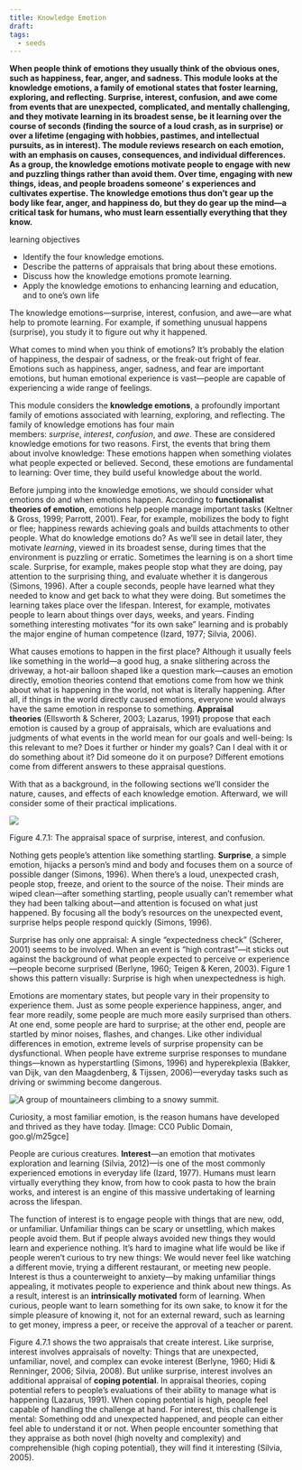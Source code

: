 ```yaml
---
title: Knowledge Emotion
draft: 
tags:
  - seeds
---
```


**When people think of emotions they usually think of the obvious ones, such as happiness, fear, anger, and sadness. This module looks at the knowledge emotions, a family of emotional states that foster learning, exploring, and reflecting. Surprise, interest, confusion, and awe come from events that are unexpected, complicated, and mentally challenging, and they motivate learning in its broadest sense, be it learning over the course of seconds (finding the source of a loud crash, as in surprise) or over a lifetime (engaging with hobbies, pastimes, and intellectual pursuits, as in interest). The module reviews research on each emotion, with an emphasis on causes, consequences, and individual differences. As a group, the knowledge emotions motivate people to engage with new and puzzling things rather than avoid them. Over time, engaging with new things, ideas, and people broadens someone’
s experiences and cultivates expertise. The knowledge emotions thus don’t gear up the body like fear, anger, and happiness do, but they do gear up the mind—a critical task for humans, who must learn essentially everything that they know.**

learning objectives

- Identify the four knowledge emotions.
- Describe the patterns of appraisals that bring about these emotions.
- Discuss how the knowledge emotions promote learning.
- Apply the knowledge emotions to enhancing learning and education, and to one’s own life

The knowledge emotions—surprise, interest, confusion, and awe—are what help to promote learning. For example, if something unusual happens (surprise), you study it to figure out why it happened.

What comes to mind when you think of emotions? It’s probably the elation of happiness, the despair of sadness, or the freak-out fright of fear. Emotions such as happiness, anger, sadness, and fear are important emotions, but human emotional experience is vast—people are capable of experiencing a wide range of feelings.

This module considers the **knowledge emotions**, a profoundly important family of emotions associated with learning, exploring, and reflecting. The family of knowledge emotions has four main members: _surprise_, _interest_, _confusion_, and _awe_. These are considered knowledge emotions for two reasons. First, the events that bring them about involve knowledge: These emotions happen when something violates what people expected or believed. Second, these emotions are fundamental to learning: Over time, they build useful knowledge about the world.

Before jumping into the knowledge emotions, we should consider what emotions do and when emotions happen. According to **functionalist theories of emotion**, emotions help people manage important tasks (Keltner & Gross, 1999; Parrott, 2001). Fear, for example, mobilizes the body to fight or flee; happiness rewards achieving goals and builds attachments to other people. What do knowledge emotions do? As we’ll see in detail later, they motivate _learning_, viewed in its broadest sense, during times that the environment is puzzling or erratic. Sometimes the learning is on a short time scale. Surprise, for example, makes people stop what they are doing, pay attention to the surprising thing, and evaluate whether it is dangerous (Simons, 1996). After a couple seconds, people have learned what they needed to know and get back to what they were doing. But sometimes the learning takes place over the lifespan. Interest, for example, motivates people to learn about things over days, weeks, and years. Finding something interesting motivates “for its own sake” learning and is probably the major engine of human competence (Izard, 1977; Silvia, 2006).

What causes emotions to happen in the first place? Although it usually feels like something in the world—a good hug, a snake slithering across the driveway, a hot-air balloon shaped like a question mark—causes an emotion directly, emotion theories contend that emotions come from how we think about what is happening in the world, not what is literally happening. After all, if things in the world directly caused emotions, everyone would always have the same emotion in response to something. **Appraisal theories** (Ellsworth & Scherer, 2003; Lazarus, 1991) propose that each emotion is caused by a group of appraisals, which are evaluations and judgments of what events in the world mean for our goals and well-being: Is this relevant to me? Does it further or hinder my goals? Can I deal with it or do something about it? Did someone do it on purpose? Different emotions come from different answers to these appraisal questions.

With that as a background, in the following sections we’ll consider the nature, causes, and effects of each knowledge emotion. Afterward, we will consider some of their practical implications.

![](https://nobaproject.com/images/shared/images/000/001/488/original.jpg)

Figure 4.7.1: The appraisal space of surprise, interest, and confusion.

Nothing gets people’s attention like something startling. **Surprise**, a simple emotion, hijacks a person’s mind and body and focuses them on a source of possible danger (Simons, 1996). When there’s a loud, unexpected crash, people stop, freeze, and orient to the source of the noise. Their minds are wiped clean—after something startling, people usually can’t remember what they had been talking about—and attention is focused on what just happened. By focusing all the body’s resources on the unexpected event, surprise helps people respond quickly (Simons, 1996).

Surprise has only one appraisal: A single “expectedness check” (Scherer, 2001) seems to be involved. When an event is “high contrast”—it sticks out against the background of what people expected to perceive or experience—people become surprised (Berlyne, 1960; Teigen & Keren, 2003). Figure 1 shows this pattern visually: Surprise is high when unexpectedness is high.

Emotions are momentary states, but people vary in their propensity to experience them. Just as some people experience happiness, anger, and fear more readily, some people are much more easily surprised than others. At one end, some people are hard to surprise; at the other end, people are startled by minor noises, flashes, and changes. Like other individual differences in emotion, extreme levels of surprise propensity can be dysfunctional. When people have extreme surprise responses to mundane things—known as hyperstartling (Simons, 1996) and hyperekplexia (Bakker, van Dijk, van den Maagdenberg, & Tijssen, 2006)—everyday tasks such as driving or swimming become dangerous.

![A group of mountaineers climbing to a snowy summit.](https://nobaproject.com/images/shared/images/000/002/640/original.jpg "A group of mountaineers climbing to a snowy summit.")

Curiosity, a most familiar emotion, is the reason humans have developed and thrived as they have today. [Image: CC0 Public Domain, goo.gl/m25gce]

People are curious creatures. **Interest**—an emotion that motivates exploration and learning (Silvia, 2012)—is one of the most commonly experienced emotions in everyday life (Izard, 1977). Humans must learn virtually everything they know, from how to cook pasta to how the brain works, and interest is an engine of this massive undertaking of learning across the lifespan.

The function of interest is to engage people with things that are new, odd, or unfamiliar. Unfamiliar things can be scary or unsettling, which makes people avoid them. But if people always avoided new things they would learn and experience nothing. It’s hard to imagine what life would be like if people weren’t curious to try new things: We would never feel like watching a different movie, trying a different restaurant, or meeting new people. Interest is thus a counterweight to anxiety—by making unfamiliar things appealing, it motivates people to experience and think about new things. As a result, interest is an **intrinsically motivated** form of learning. When curious, people want to learn something for its own sake, to know it for the simple pleasure of knowing it, not for an external reward, such as learning to get money, impress a peer, or receive the approval of a teacher or parent.

Figure 4.7.1 shows the two appraisals that create interest. Like surprise, interest involves appraisals of novelty: Things that are unexpected, unfamiliar, novel, and complex can evoke interest (Berlyne, 1960; Hidi & Renninger, 2006; Silvia, 2008). But unlike surprise, interest involves an additional appraisal of **coping potential**. In appraisal theories, coping potential refers to people’s evaluations of their ability to manage what is happening (Lazarus, 1991). When coping potential is high, people feel capable of handling the challenge at hand. For interest, this challenge is mental: Something odd and unexpected happened, and people can either feel able to understand it or not. When people encounter something that they appraise as both novel (high novelty and complexity) and comprehensible (high coping potential), they will find it interesting (Silvia, 2005).